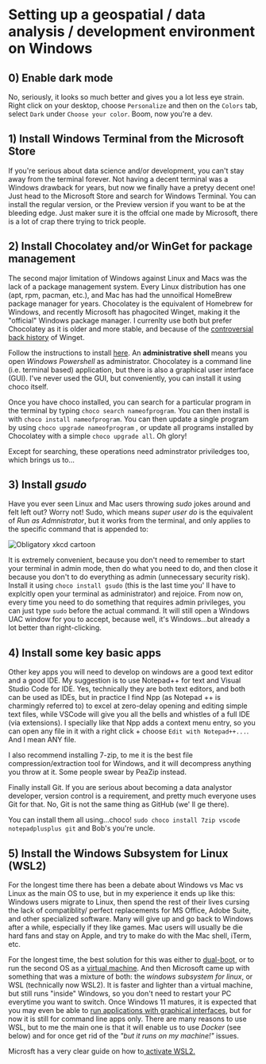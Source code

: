 # Setting up a geospatial / data analysis / development environment on Windows
 
## 0) Enable dark mode

No, seriously, it looks so much better and gives you a lot less eye strain. Right click on your desktop, choose `Personalize` and then on the `Colors` tab, select `Dark` under `Choose your color`. Boom, now you're a dev.
 
## 1) Install Windows Terminal from the Microsoft Store
 
 If you're serious about data science and/or development, you can't stay away from the terminal forever. Not having a decent terminal was a Windows drawback for years, but now we finally have a pretyy decent one! Just head to the Microsoft Store and search for Windows Terminal. You can install the regular version, or the Preview version if you want to be at the bleeding edge. Just maker sure it is the offcial one made by Microsoft, there is a lot of crap there trying to trick people. 
 
## 2) Install Chocolatey and/or WinGet for package management
 
 The second major limitation of Windows against Linux and Macs was the lack of a package management system. Every Linux distribution has one (apt, rpm, pacman, etc.), and Mac has had the unnoifical HomeBrew package manager for years. Chocolatey is the equivalent of Homebrew for Windows, and recently Microsoft has phagocited Winget, making it the "official" Windows package manager. I currenlty use both but prefer Chocolatey as it is older and more stable, and because of the [controversial back history](https://medium.com/@keivan/the-day-appget-died-e9a5c96c8b22) of Winget.
 
Follow the instructions to install [here](https://chocolatey.org/install). An **administrative shell** means you open *Windows Powershell* as administrator. Chocolatey is a command line (i.e. terminal based) application, but there is also a graphical user interface (GUI). I've never used the GUI, but conveniently, you can install it using choco itself. 

Once you have choco installed, you can search for a particular program in the terminal by typing `choco search nameofprogram`. You can then install is with `choco install nameofprogram`. You can then update a single program by using `choco upgrade nameofprogram` , or update all programs installed by Chocolatey with a simple `choco upgrade all`. Oh glory!

Except for searching, these operations need adminstrator priviledges too, which brings us to…

## 3) Install *gsudo*

Have you ever seen Linux and Mac users throwing *sudo* jokes around and felt left out? Worry not! Sudo, which means *super user do* is the equivalent of *Run as Admnistrator*, but it works from the terminal, and only applies to the specific command that is appended to:

![Obligatory xkcd cartoon](https://imgs.xkcd.com/comics/sandwich.png)

It is extremely convenient, because you don't need to remember to start your terminal in admin mode, then do what you need to do, and then close it because you don't to do everything as admin (unnecessary security risk). Install it using `choco install gsudo` (this is the last time you' ll have to explcitly open your terminal as administrator) and rejoice. From now on, every time you need to do something that requires admin privileges, you can just type `sudo` before the actual command. It will still open a Windows UAC window for you to accept, because well, it's Windows...but already a lot better than right-clicking. 

##  4) Install some key basic apps

Other key apps you will need to develop on windows are a good text editor and a good IDE. My suggestion is to use Notepad++ for text and Visual Studio Code for IDE. Yes, technically they are both text editors, and both can be used as IDEs, but in practice I find Npp (as Notepad ++ is charmingly referred to) to excel at zero-delay opening and editing simple text files, while VSCode will give you all the bells and whistles of a full IDE (via extensions). I specially like that Npp adds a context menu entry, so you can open any file in it with a right click + choose `Edit with Notepad++...`. And I mean ANY file. 

I also recommend installing 7-zip, to me it is the best file compression/extraction tool for Windows, and it will decompress anything you throw at it. Some people swear by PeaZip instead. 

Finally install Git. If you are serious about becoming a data analystor developer, version control is a requirement, and pretty much everyone uses Git for that. No, Git is not the same thing as GitHub (we' ll ge there). 

You can install them all using...choco! ` sudo choco install 7zip vscode notepadplusplus git ` and Bob's you're uncle.

## 5) Install the Windows Subsystem for Linux (WSL2)

For the longest time there has been a debate about Windows vs Mac vs Linux as the main OS to use, but in my experience it ends up like this: Windows users migrate to Linux, then spend the rest of their lives cursing the lack of compatiblity/ perfect replacements for MS Office, Adobe Suite, and other specialized software. Many will give up and go back to Windows after a while, especially if they like games. Mac users will usually be die hard fans and stay on Apple, and try to make do with the Mac shell, iTerm, etc. 

For the longest time, the best solution for this was either to [dual-boot](https://www.howtogeek.com/187789/dual-booting-explained-how-you-can-have-multiple-operating-systems-on-your-computer/), or to run the second OS as a [virtual machine](https://www.howtogeek.com/196060/beginner-geek-how-to-create-and-use-virtual-machines/). And then Microsoft came up with something that was a mixture of both: the *windows subsystem for linux*, or WSL (technically now WSL2). It is faster and lighter than a virtual machine, but still runs "inside" Windows, so you don't need to restart your PC everytime you want to switch. Once Windows 11 matures, it is expected that you may even be able to [run applications with graphical interfaces](https://devblogs.microsoft.com/commandline/the-initial-preview-of-gui-app-support-is-now-available-for-the-windows-subsystem-for-linux-2/), but for now it is still for command line apps only. There are many reasons to use WSL, but to me the main one is that it will enable us to use *Docker* (see below) and for once get rid of the *"but it runs on my machine!"* issues. 

Microsft has a very clear guide on how to[ activate WSL2. ](https://docs.microsoft.com/en-us/windows/wsl/install)


